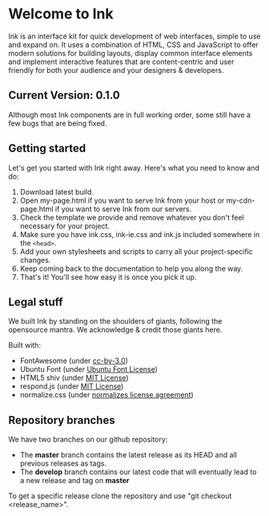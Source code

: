 # Welcome to Ink

Ink is an interface kit for quick development of web interfaces, simple to use and expand on. It uses a combination of HTML, CSS and JavaScript to offer modern solutions for building layouts, display common interface elements and implement interactive features that are content-centric and user friendly for both your audience and your designers & developers.

## Current Version: 0.1.0

Although most Ink components are in full working order, some still have a few bugs that are being fixed.

## Getting started

Let's get you started with Ink right away. Here's what you need to know and do:

1. Download latest build.
2. Open my-page.html if you want to serve Ink from your host or my-cdn-page.html if you want to serve Ink from our servers.
3. Check the template we provide and remove whatever you don't feel necessary for your project.
4. Make sure you have ink.css, ink-ie.css and ink.js included somewhere in the `<head>`.
5. Add your own stylesheets and scripts to carry all your project-specific changes.
6. Keep coming back to the documentation to help you along the way.
7. That's it! You'll see how easy it is once you pick it up.

## Legal stuff

We built Ink by standing on the shoulders of giants, following the opensource mantra. We acknowledge & credit those giants here.

Built with:

* FontAwesome (under [cc-by-3.0](http://creativecommons.org/licenses/by/3.0/))
* Ubuntu Font (under [Ubuntu Font License](http://font.ubuntu.com/licence/))
* HTML5 shiv (under [MIT License](http://opensource.org/licenses/MIT))
* respond.js (under [MIT License](http://opensource.org/licenses/MIT))
* normalize.css (under [normalizes license agreement](https://github.com/necolas/normalize.css/blob/master/LICENSE.md))

## Repository branches
    
We have two branches on our github repository:

* The **master** branch contains the latest release as its HEAD and all previous releases as tags.
* The **develop** branch contains our latest code that will eventually lead to a new release and tag on **master**

To get a specific release clone the repository and use "git checkout <release_name>".
